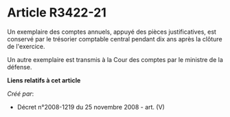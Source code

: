 # Article R3422-21

Un exemplaire des comptes annuels, appuyé des pièces justificatives, est conservé par le trésorier comptable central pendant
dix ans après la clôture de l'exercice.

Un autre exemplaire est transmis à la Cour des comptes par le ministre de la défense.

**Liens relatifs à cet article**

_Créé par_:

  - Décret n°2008-1219 du 25 novembre 2008 - art. (V)

